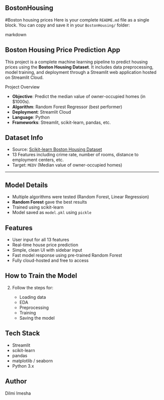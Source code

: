 ## BostonHousing
#Boston housing prices
Here is your complete `README.md` file as a single block. You can copy and save it in your `BostonHousing/` folder:



markdown
## Boston Housing Price Prediction App

This project is a complete machine learning pipeline to predict housing prices using the **Boston Housing Dataset**. It includes data preprocessing, model training, and deployment through a Streamlit web application hosted on Streamlit Cloud.


 Project Overview

- **Objective**: Predict the median value of owner-occupied homes (in $1000s).
- **Algorithm**: Random Forest Regressor (best performer)
- **Deployment**: Streamlit Cloud
- **Language**: Python  
- **Frameworks**: Streamlit, scikit-learn, pandas, etc.

## Dataset Info

* Source: [Scikit-learn Boston Housing Dataset](https://scikit-learn.org/stable/modules/generated/sklearn.datasets.load_boston.html)
* 13 Features including crime rate, number of rooms, distance to employment centers, etc.
* Target: `MEDV` (Median value of owner-occupied homes)

---

## Model Details

* Multiple algorithms were tested (Random Forest, Linear Regression)
* **Random Forest** gave the best results
* Trained using scikit-learn
* Model saved as `model.pkl` using `pickle`




##  Features

* User input for all 13 features
* Real-time house price prediction
* Simple, clean UI with sidebar input
* Fast model response using pre-trained Random Forest
* Fully cloud-hosted and free to access


##  How to Train the Model



2. Follow the steps for:

   * Loading data
   * EDA
   * Preprocessing
   * Training
   * Saving the model

##  Tech Stack

* Streamlit
* scikit-learn
* pandas
* matplotlib / seaborn
* Python 3.x

##  Author

Dilmi Imesha





